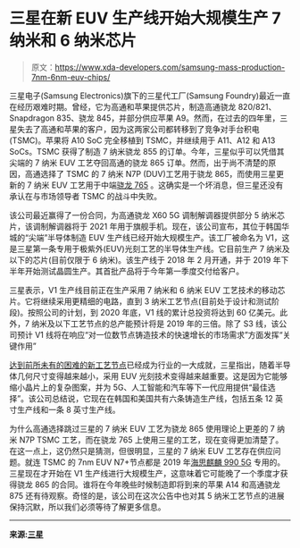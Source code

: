 # 三星在新 EUV 生产线开始大规模生产 7 纳米和 6 纳米芯片

> 原文：<https://www.xda-developers.com/samsung-mass-production-7nm-6nm-euv-chips/>

三星电子(Samsung Electronics)旗下的三星代工厂(Samsung Foundry)最近一直在经历艰难时期。曾经，它为高通和苹果提供芯片，制造高通骁龙 820/821、Snapdragon 835、骁龙 845，并部分供应苹果 A9。然而，在过去的四年里，三星失去了高通和苹果的客户，因为这两家公司都转移到了竞争对手台积电(TSMC)。苹果将 A10 SoC 完全移植到 TSMC，并继续用于 A11、A12 和 A13 SoCs。TSMC 获得了制造 7 纳米骁龙 855 的订单。今年，三星似乎可以凭借其尖端的 7 纳米 EUV 工艺夺回高通的骁龙 865 订单。然而，出于尚不清楚的原因，高通选择了 TSMC 的 7 纳米 N7P (DUV)工艺用于骁龙 865，而使用三星更新的 7 纳米 EUV 工艺用于中端[骁龙 765](https://www.xda-developers.com/qualcomm-snapdragon-765-processor-specifications-features/) 。这确实是一个坏消息，但三星还没有承认在与市场领导者 TSMC 的战斗中失败。

该公司最近赢得了一份合同，为高通骁龙 X60 5G 调制解调器提供部分 5 纳米芯片，该调制解调器将于 2021 年用于旗舰手机。现在，该公司宣布，其位于韩国华城的“尖端”半导体制造 EUV 生产线已经开始大规模生产。该工厂被命名为 V1，这是三星第一条专用于极紫外(EUV)光刻工艺的半导体生产线。它目前生产 7 纳米及以下的芯片(目前仅限于 6 纳米)。该生产线于 2018 年 2 月开通，并于 2019 年下半年开始测试晶圆生产。其首批产品将于今年第一季度交付给客户。

三星表示，V1 生产线目前正在生产采用 7 纳米和 6 纳米 EUV 工艺技术的移动芯片。它将继续采用更精细的电路，直到 3 纳米工艺节点(目前处于设计和测试阶段)。按照公司的计划，到 2020 年底，V1 线的累计总投资将达到 60 亿美元。此外，7 纳米及以下工艺节点的总产能预计将是 2019 年的三倍。除了 S3 线，该公司预计 V1 线将在响应“对一位数节点铸造技术的快速增长的市场需求”方面发挥“关键作用”

[达到前所未有的困难的新工艺节点](https://www.xda-developers.com/qualcomm-snapdragon-855-performance-gaming-ai-improvements-explained/)已经成为行业的一大成就，三星指出，随着半导体几何尺寸变得越来越小，采用 EUV 光刻技术变得越来越重要。这是因为它能够缩小晶片上的复杂图案，并为 5G、人工智能和汽车等下一代应用提供“最佳选择”。该公司总结说，它现在在韩国和美国共有六条铸造生产线，包括五条 12 英寸生产线和一条 8 英寸生产线。

为什么高通选择跳过三星的 7 纳米 EUV 工艺为骁龙 865 使用理论上更差的 7 纳米 N7P TSMC 工艺，而在骁龙 765 上使用三星的工艺，现在变得更加清楚了。在这一点上，这仍然只是猜测，但很明显，三星的 7 纳米 EUV 工艺存在供应问题。就连 TSMC 的 7nm EUV N7+节点都是 2019 年[海思麒麟 990 5G](https://www.xda-developers.com/huawei-hisilicon-kirin-990-5g-integrated-modem/) 专用的。三星现在才开始在 V1 生产线进行大规模生产，这意味着它可能晚了一个季度才获得骁龙 865 的合同。谁将在今年晚些时候制造即将到来的苹果 A14 和高通骁龙 875 还有待观察。奇怪的是，该公司在这次公告中也对其 5 纳米工艺节点的进展保持沉默，所以我们必须等待了解更多信息。

* * *

**来源:[三星](https://news.samsung.com/global/samsung-electronics-begins-mass-production-at-new-euv-manufacturing-line)**